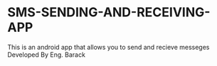 ﻿# SMS-SENDING-AND-RECEIVING-APP
 This is an android app that allows you to send and recieve messeges
 Developed By Eng. Barack
